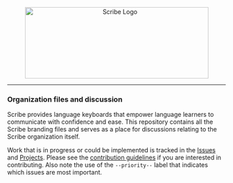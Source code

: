 <div align="center">
  <a href="https://github.com/scribe-org/Organization"><img src="https://raw.githubusercontent.com/scribe-org/Organization/main/logo/Scribe_logo_transparent.png" width=423 height=164  alt="Scribe Logo"></a>
</div>

---

### Organization files and discussion

Scribe provides language keyboards that empower language learners to communicate with confidence and ease. This repository contains all the Scribe branding files and serves as a place for discussions relating to the Scribe organization itself.

Work that is in progress or could be implemented is tracked in the [Issues](https://github.com/scribe-org/Organization/issues) and [Projects](https://github.com/scribe-org/Organization/projects). Please see the [contribution guidelines](https://github.com/scribe-org/Organization/blob/main/CONTRIBUTING.md) if you are interested in contributing. Also note the use of the `--priority--` label that indicates which issues are most important.
